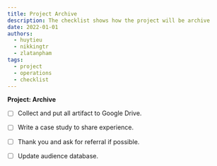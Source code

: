 ```yaml
---
title: Project Archive
description: The checklist shows how the project will be archive
date: 2022-01-01
authors:
  - huytieu
  - nikkingtr
  - zlatanpham
tags:
  - project
  - operations
  - checklist
---
```


**Project: Archive**

- [ ] Collect and put all artifact to Google Drive.
- [ ] Write a case study to share experience.
- [ ] Thank you and ask for referral if possible.
- [ ] Update audience database.

